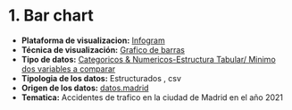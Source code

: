 # 1. Bar chart

* **Plataforma de visualizacion:** [Infogram](https://infogram.com/madrid-traffic-accidents-2021-1h8n6m3nzyr5j4x?live)
* **Técnica de visualización:** [Grafico de barras](https://datavizcatalogue.com/methods/bar_chart.html)
* **Tipo de datos:** [Categoricos & Numericos-Estructura Tabular/ Minimo dos variables a comparar](https://www.data-to-viz.com/)
* **Tipologia de los datos:** Estructurados , csv
* **Origen de los datos:** [datos.madrid](https://datos.madrid.es/sites/v/index.jsp?vgnextoid=7c2843010d9c3610VgnVCM2000001f4a900aRCRD&vgnextchannel=374512b9ace9f310VgnVCM100000171f5a0aRCRD)
* **Tematica:** Accidentes de trafico en la ciudad de Madrid en el año 2021
